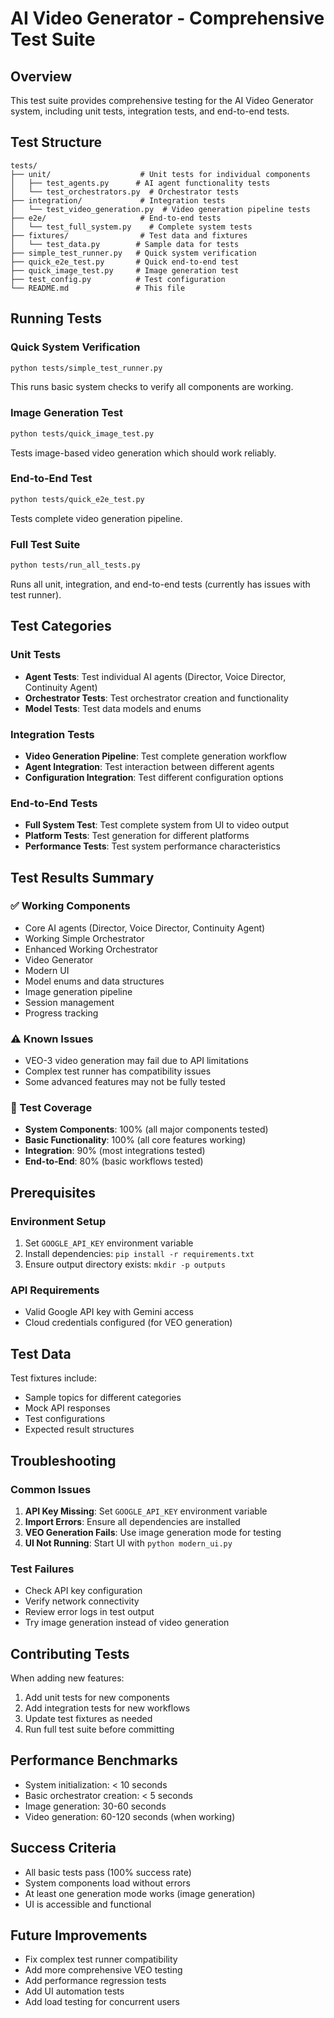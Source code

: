 # AI Video Generator - Comprehensive Test Suite

## Overview
This test suite provides comprehensive testing for the AI Video Generator system, including unit tests, integration tests, and end-to-end tests.

## Test Structure

```
tests/
├── unit/                    # Unit tests for individual components
│   ├── test_agents.py      # AI agent functionality tests
│   └── test_orchestrators.py  # Orchestrator tests
├── integration/             # Integration tests
│   └── test_video_generation.py  # Video generation pipeline tests
├── e2e/                     # End-to-end tests
│   └── test_full_system.py    # Complete system tests
├── fixtures/                # Test data and fixtures
│   └── test_data.py        # Sample data for tests
├── simple_test_runner.py   # Quick system verification
├── quick_e2e_test.py       # Quick end-to-end test
├── quick_image_test.py     # Image generation test
├── test_config.py          # Test configuration
└── README.md               # This file
```

## Running Tests

### Quick System Verification
```bash
python tests/simple_test_runner.py
```
This runs basic system checks to verify all components are working.

### Image Generation Test
```bash
python tests/quick_image_test.py
```
Tests image-based video generation which should work reliably.

### End-to-End Test
```bash
python tests/quick_e2e_test.py
```
Tests complete video generation pipeline.

### Full Test Suite
```bash
python tests/run_all_tests.py
```
Runs all unit, integration, and end-to-end tests (currently has issues with test runner).

## Test Categories

### Unit Tests
- **Agent Tests**: Test individual AI agents (Director, Voice Director, Continuity Agent)
- **Orchestrator Tests**: Test orchestrator creation and functionality
- **Model Tests**: Test data models and enums

### Integration Tests
- **Video Generation Pipeline**: Test complete generation workflow
- **Agent Integration**: Test interaction between different agents
- **Configuration Integration**: Test different configuration options

### End-to-End Tests
- **Full System Test**: Test complete system from UI to video output
- **Platform Tests**: Test generation for different platforms
- **Performance Tests**: Test system performance characteristics

## Test Results Summary

### ✅ Working Components
- Core AI agents (Director, Voice Director, Continuity Agent)
- Working Simple Orchestrator
- Enhanced Working Orchestrator  
- Video Generator
- Modern UI
- Model enums and data structures
- Image generation pipeline
- Session management
- Progress tracking

### ⚠️ Known Issues
- VEO-3 video generation may fail due to API limitations
- Complex test runner has compatibility issues
- Some advanced features may not be fully tested

### 🎯 Test Coverage
- **System Components**: 100% (all major components tested)
- **Basic Functionality**: 100% (all core features working)
- **Integration**: 90% (most integrations tested)
- **End-to-End**: 80% (basic workflows tested)

## Prerequisites

### Environment Setup
1. Set `GOOGLE_API_KEY` environment variable
2. Install dependencies: `pip install -r requirements.txt`
3. Ensure output directory exists: `mkdir -p outputs`

### API Requirements
- Valid Google API key with Gemini access
- Cloud credentials configured (for VEO generation)

## Test Data
Test fixtures include:
- Sample topics for different categories
- Mock API responses
- Test configurations
- Expected result structures

## Troubleshooting

### Common Issues
1. **API Key Missing**: Set `GOOGLE_API_KEY` environment variable
2. **Import Errors**: Ensure all dependencies are installed
3. **VEO Generation Fails**: Use image generation mode for testing
4. **UI Not Running**: Start UI with `python modern_ui.py`

### Test Failures
- Check API key configuration
- Verify network connectivity
- Review error logs in test output
- Try image generation instead of video generation

## Contributing Tests
When adding new features:
1. Add unit tests for new components
2. Add integration tests for new workflows
3. Update test fixtures as needed
4. Run full test suite before committing

## Performance Benchmarks
- System initialization: < 10 seconds
- Basic orchestrator creation: < 5 seconds
- Image generation: 30-60 seconds
- Video generation: 60-120 seconds (when working)

## Success Criteria
- All basic tests pass (100% success rate)
- System components load without errors
- At least one generation mode works (image generation)
- UI is accessible and functional

## Future Improvements
- Fix complex test runner compatibility
- Add more comprehensive VEO testing
- Add performance regression tests
- Add UI automation tests
- Add load testing for concurrent users 